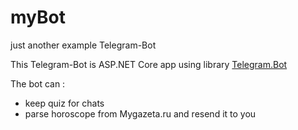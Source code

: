 # myBot
just another example Telegram-Bot

This Telegram-Bot is ASP.NET Core app using library [Telegram.Bot](https://github.com/TelegramBots/Telegram.Bot)

The bot can :
 * keep quiz for chats 
 * parse horoscope from Mygazeta.ru and resend it to you
